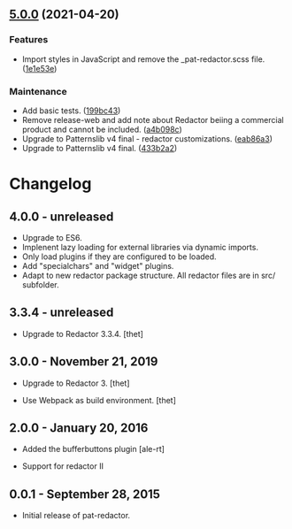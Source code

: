 ## [5.0.0](https://github.com/patternslib/pat-redactor/compare/0.0.2...5.0.0) (2021-04-20)


### Features

* Import styles in JavaScript and remove the _pat-redactor.scss file. ([1e1e53e](https://github.com/patternslib/pat-redactor/commit/1e1e53e4f70da188d28a3e9c1ac409226214b997))


### Maintenance

* Add basic tests. ([199bc43](https://github.com/patternslib/pat-redactor/commit/199bc436b8d548f10b94d2212d67a9026fc1d550))
* Remove release-web and add note about Redactor beiing a commercial product and cannot be included. ([a4b098c](https://github.com/patternslib/pat-redactor/commit/a4b098c8dbdeff12c842d26a5df07a3476b058f2))
* Upgrade to Patternslib v4 final - redactor customizations. ([eab86a3](https://github.com/patternslib/pat-redactor/commit/eab86a3b6e98f7662595add1a483c7aac016bfd1))
* Upgrade to Patternslib v4 final. ([433b2a2](https://github.com/patternslib/pat-redactor/commit/433b2a2e2f27f676f52015f8007d0afc109df7d9))

# Changelog


## 4.0.0 - unreleased

- Upgrade to ES6.
- Implenent lazy loading for external libraries via dynamic imports.
- Only load plugins if they are configured to be loaded.
- Add "specialchars" and "widget" plugins.
- Adapt to new redactor package structure.
  All redactor files are in src/ subfolder.


## 3.3.4 - unreleased

- Upgrade to Redactor 3.3.4.
  [thet]


## 3.0.0 - November 21, 2019

- Upgrade to Redactor 3.
  [thet]

- Use Webpack as build environment.
  [thet]


## 2.0.0 - January 20, 2016

- Added the bufferbuttons plugin
  [ale-rt]

- Support for redactor II

## 0.0.1 - September 28, 2015

- Initial release of pat-redactor.
